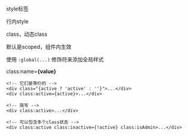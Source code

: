 style标签

行内style

class，动态class

默认是scoped，组件内生效

使用 `:global(...)` 修饰符来添加全局样式


class:name=**{**value**}**

```
<!-- 它们是等价的 -->
<div class="{active ? 'active' : ''}">...</div>
<div class:active={active}>...</div>

<!-- 简写 -->
<div class:active>...</div>

<!-- 可以包含多个class状态 -->
<div class:active class:inactive={!active} class:isAdmin>...</div>
```
